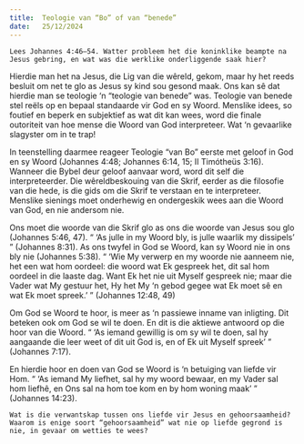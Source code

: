 ```yaml
---
title:  Teologie van “Bo” of van “benede”
date:   25/12/2024
---
```


`Lees Johannes 4:46–54. Watter probleem het die koninklike beampte na Jesus gebring, en wat was die werklike onderliggende saak hier?`

Hierdie man het na Jesus, die Lig van die wêreld, gekom, maar hy het reeds besluit om net te glo as Jesus sy kind sou gesond maak. Ons kan sê dat hierdie man se teologie ‘n “teologie van benede” was. Teologie van benede stel reëls op en bepaal standaarde vir God en sy Woord. Menslike idees, so foutief en beperk en subjektief as wat dit kan wees, word die finale outoriteit van hoe mense die Woord van God interpreteer. Wat ‘n gevaarlike slagyster om in te trap!

In teenstelling daarmee reageer Teologie “van Bo” eerste met geloof in God en sy Woord (Johannes 4:48; Johannes 6:14, 15; II Timótheüs 3:16). Wanneer die Bybel deur geloof aanvaar word, word dit self die interpreteerder. Die wêreldbeskouing van die Skrif, eerder as die filosofie van die hede, is die gids om die Skrif te verstaan en te interpreteer. Menslike sienings moet onderhewig en ondergeskik wees aan die Woord van God, en nie andersom nie.

Ons moet die woorde van die Skrif glo as ons die woorde van Jesus sou glo (Johannes 5:46, 47). “ ‘As julle in my Woord bly, is julle waarlik my dissipels’ ” (Johannes 8:31). As ons twyfel in God se Woord, kan sy Woord nie in ons bly nie (Johannes 5:38). “ ‘Wie My verwerp en my woorde nie aanneem nie, het een wat hom oordeel: die woord wat Ek gespreek het, dit sal hom oordeel in die laaste dag. Want Ek het nie uit Myself gespreek nie; maar die Vader wat My gestuur het, Hy het My ‘n gebod gegee wat Ek moet sê en wat Ek moet spreek.’ ” (Johannes 12:48, 49)

Om God se Woord te hoor, is meer as ‘n passiewe inname van inligting. Dit beteken ook om God se wil te doen. En dit is die aktiewe antwoord op die hoor van die Woord. “ ‘As iemand gewillig is om sy wil te doen, sal hy aangaande die leer weet of dit uit God is, en of Ek uit Myself spreek’ ” (Johannes 7:17).

En hierdie hoor en doen van God se Woord is ‘n betuiging van liefde vir Hom. “ ‘As iemand My liefhet, sal hy my woord bewaar, en my Vader sal hom liefhê, en Ons sal na hom toe kom en by hom woning maak’ ” (Johannes 14:23).

`Wat is die verwantskap tussen ons liefde vir Jesus en gehoorsaamheid? Waarom is enige soort “gehoorsaamheid” wat nie op liefde gegrond is nie, in gevaar om wetties te wees?`